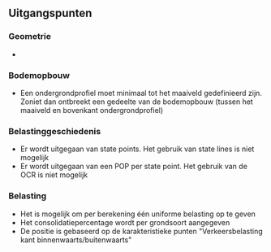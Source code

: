 ## Uitgangspunten

### Geometrie
- 

### Bodemopbouw
- Een ondergrondprofiel moet minimaal tot het maaiveld gedefinieerd zijn. Zoniet dan ontbreekt een gedeelte van de bodemopbouw (tussen het maaiveld en bovenkant ondergrondprofiel)


### Belastinggeschiedenis
- Er wordt uitgegaan van state points. Het gebruik van state lines is niet mogelijk
- Er wordt uitgegaan van een POP per state point. Het gebruik van de OCR is niet mogelijk

### Belasting
- Het is mogelijk om per berekening één uniforme belasting op te geven
- Het consolidatiepercentage wordt per grondsoort aangegeven
- De positie is gebaseerd op de karakteristieke punten "Verkeersbelasting kant binnenwaarts/buitenwaarts"
